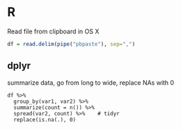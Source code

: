 # R

Read file from clipboard in OS X
```r
df = read.delim(pipe("pbpaste"), sep=",")
```

## dplyr
summarize data, go from long to wide, replace NAs with 0
```
df %>%
  group_by(var1, var2) %>%
  summarize(count = n()) %>%
  spread(var2, count) %>%    # tidyr
  replace(is.na(.), 0)
```